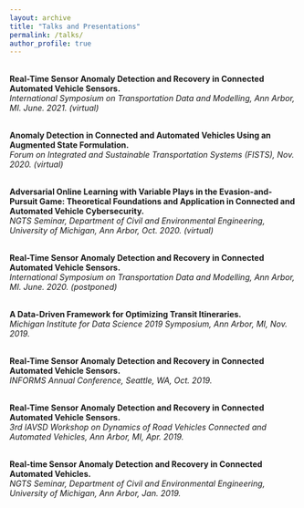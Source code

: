 ```yaml
---
layout: archive
title: "Talks and Presentations"
permalink: /talks/
author_profile: true
---
```

<br><b>Real-Time Sensor Anomaly Detection and Recovery in Connected Automated Vehicle Sensors.</b><br> 
<i>International Symposium on Transportation Data and Modelling, Ann Arbor, MI. June. 2021. (virtual)</i>

<br><b>Anomaly Detection in Connected and Automated Vehicles Using an Augmented State Formulation.</b><br> 
<i>Forum on Integrated and Sustainable Transportation Systems (FISTS), Nov. 2020. (virtual)</i>

<br><b>Adversarial Online Learning with Variable Plays in the Evasion-and-Pursuit Game: Theoretical Foundations and Application in Connected and Automated Vehicle Cybersecurity.</b><br>
<i>NGTS Seminar, Department of Civil and Environmental Engineering, University of Michigan, Ann Arbor, Oct. 2020. (virtual)</i>

<br><b>Real-Time Sensor Anomaly Detection and Recovery in Connected Automated Vehicle Sensors.</b><br>
<i>International Symposium on Transportation Data and Modelling, Ann Arbor, MI. June. 2020. (postponed)</i>

<br><b>A Data-Driven Framework for Optimizing Transit Itineraries.</b><br>
<i>Michigan Institute for Data Science 2019 Symposium, Ann Arbor, MI, Nov. 2019.</i>

<br><b>Real-Time Sensor Anomaly Detection and Recovery in Connected Automated Vehicle Sensors.</b><br>
<i>INFORMS Annual Conference, Seattle, WA, Oct. 2019.</i>

<br><b>Real-Time Sensor Anomaly Detection and Recovery in Connected Automated Vehicle Sensors.</b><br>
<i>3rd IAVSD Workshop on Dynamics of Road Vehicles Connected and Automated Vehicles, Ann Arbor, MI, Apr. 2019.</i>

<br><b>Real-time Sensor Anomaly Detection and Recovery in Connected Automated Vehicles.</b><br>
<i>NGTS Seminar, Department of Civil and Environmental Engineering, University of Michigan, Ann Arbor, Jan. 2019.</i>